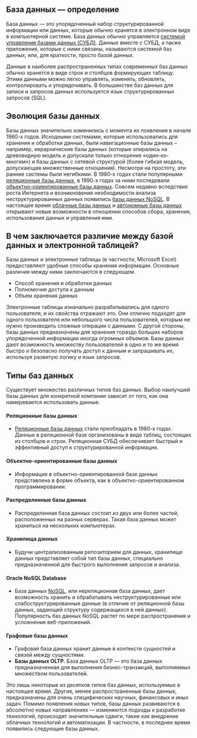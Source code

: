 
## База данных — определение

База данных — это упорядоченный набор структурированной информации или данных, которые обычно хранятся в электронном виде в компьютерной системе. База данных обычно управляется [системой управления базами данных (СУБД)](https://www.oracle.com/cis/database/what-is-database/#WhatIsDBMS). Данные вместе с СУБД, а также приложения, которые с ними связаны, называются системой баз данных, или, для краткости, просто базой данных.

Данные в наиболее распространенных типах современных баз данных обычно хранятся в виде строк и столбцов формирующих таблицу. Этими данными можно легко управлять, изменять, обновлять, контролировать и упорядочивать. В большинстве баз данных для записи и запросов данных используется язык структурированных запросов (SQL).

## Эволюция базы данных

Базы данных значительно изменились с момента их появления в начале 1960-х годов. Исходными системами, которые использовались для хранения и обработки данных, были навигационные базы данных – например, иерархические базы данных (которые опирались на древовидную модель и допускали только отношение «один-ко-многим») и базы данных с сетевой структурой (более гибкая модель, допускающая множественные отношения). Несмотря на простоту, эти ранние системы были негибкими. В 1980-х годах стали популярными [реляционные базы данных](https://www.oracle.com/cis/database/what-is-database/#relational), в 1990-х годах за ними последовали [объектно-ориентированные базы данных](https://www.oracle.com/cis/database/what-is-database/#object-oriented). Совсем недавно вследствие роста Интернета и возникновения необходимости анализа неструктурированных данных появились [базы данных NoSQL](https://www.oracle.com/cis/database/what-is-database/#nosql). В настоящее время [облачные базы данных](https://www.oracle.com/cis/database/what-is-a-cloud-database/) и [автономные базы данных](https://www.oracle.com/cis/database/what-is-database/#autonomous) открывают новые возможности в отношении способов сбора, хранения, использования данных и управления ими.

## В чем заключается различие между базой данных и электронной таблицей?

Базы данных и электронные таблицы (в частности, Microsoft Excel) предоставляют удобные способы хранения информации. Основные различия между ними заключаются в следующем.

- Способ хранения и обработки данных
- Полномочия доступа к данным
- Объем хранения данных

Электронные таблицы изначально разрабатывались для одного пользователя, и их свойства отражают это. Они отлично подходят для одного пользователя или небольшого числа пользователей, которым не нужно производить сложные операции с данными. С другой стороны, базы данных предназначены для хранения гораздо больших наборов упорядоченной информации иногда огромных объемов. Базы данных дают возможность множеству пользователей в одно и то же время быстро и безопасно получать доступ к данным и запрашивать их, используя развитую логику и язык запросов.

## Типы баз данных

Существует множество различных типов баз данных. Выбор наилучшей базы данных для конкретной компании зависит от того, как она намеревается использовать данные.

#### Реляционные базы данных

- [Реляционные базы данных](https://www.oracle.com/cis/database/what-is-a-relational-database/) стали преобладать в 1980-х годах. Данные в реляционной базе организованы в виде таблиц, состоящих из столбцов и строк. Реляционная СУБД обеспечивает быстрый и эффективный доступ к структурированной информации.

#### Объектно-ориентированные базы данных

- Информация в объектно-ориентированной базе данных представлена в форме объекта, как в объектно-ориентированном программировании.

#### Распределенные базы данных

- Распределенная база данных состоит из двух или более частей, расположенных на разных серверах. Такая база данных может храниться на нескольких компьютерах.

#### Хранилища данных

- Будучи централизованным репозиторием для данных, хранилище данных представляет собой тип базы данных, специально предназначенной для быстрого выполнения запросов и анализа.

#### Oracle NoSQL Database

- База данных [NoSQL](https://www.oracle.com/cis/database/nosql/), или нереляционная база данных, дает возможность хранить и обрабатывать неструктурированные или слабоструктурированные данные (в отличие от реляционной базы данных, задающей структуру содержащихся в ней данных). Популярность баз данных NoSQL растет по мере распространения и усложнения веб-приложений.

#### Графовые базы данных

- Графовая база данных хранит данные в контексте сущностей и связей между сущностями.
- **Базы данных OLTP.** База данных OLTP — это база данных предназначенная для выполнения бизнес-транзакций, выполняемых множеством пользователей.

Это лишь некоторые из десятков типов баз данных, используемых в настоящее время. Другие, менее распространенные базы данных, предназначены для очень специфических научных, финансовых и иных задач. Помимо появления новых типов, базы данных развиваются в абсолютно новых направлениях — изменяются подходы к разработке технологий, происходят значительные сдвиги, такие как внедрение облачных технологий и автоматизации. В частности, в последнее время появились следующие базы данных.